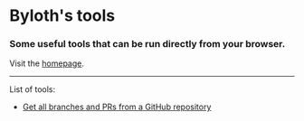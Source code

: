 # Byloth's tools #
### Some useful tools that can be run directly from your browser. ###

Visit the [homepage](https://byloth.github.io/tools/index.html).

---

List of tools:

* [Get all branches and PRs from a GitHub repository](https://byloth.github.io/tools/pulls.html)
